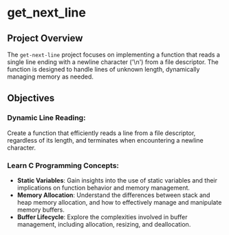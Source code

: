 # get_next_line

## Project Overview

The `get-next-line` project focuses on implementing a function that reads a single line ending with a newline character ('\n') from a file descriptor. The function is designed to handle lines of unknown length, dynamically managing memory as needed.

## Objectives

### Dynamic Line Reading: 

Create a function that efficiently reads a line from a file descriptor, regardless of its length, and terminates when encountering a newline character.

### Learn C Programming Concepts:

   - **Static Variables**: Gain insights into the use of static variables and their implications on function behavior and memory management.
   - **Memory Allocation**: Understand the differences between stack and heap memory allocation, and how to effectively manage and manipulate memory buffers.
   - **Buffer Lifecycle**: Explore the complexities involved in buffer management, including allocation, resizing, and deallocation.
